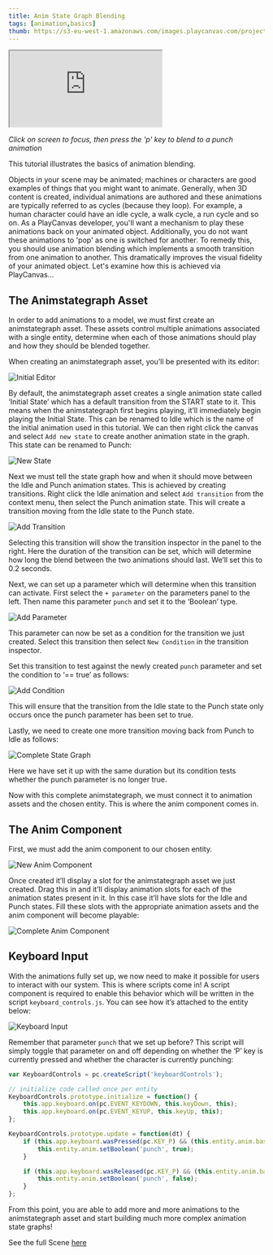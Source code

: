 ```yaml
---
title: Anim State Graph Blending
tags: [animation,basics]
thumb: https://s3-eu-west-1.amazonaws.com/images.playcanvas.com/projects/12/405874/A8B1FE-image-75.jpg
---
```


<iframe loading="lazy" src="https://playcanv.as/p/HI8kniOx/" title="Anim State Graph Blending"></iframe>

*Click on screen to focus, then press the 'p' key to blend to a punch animation*

This tutorial illustrates the basics of animation blending.

Objects in your scene may be animated; machines or characters are good examples of things that you might want to animate. Generally, when 3D content is created, individual animations are authored and these animations are typically referred to as cycles (because they loop). For example, a human character could have an idle cycle, a walk cycle, a run cycle and so on. As a PlayCanvas developer, you'll want a mechanism to play these animations back on your animated object. Additionally, you do not want these animations to 'pop' as one is switched for another. To remedy this, you should use animation blending which implements a smooth transition from one animation to another. This dramatically improves the visual fidelity of your animated object.
Let's examine how this is achieved via PlayCanvas...

## The Animstategraph Asset

In order to add animations to a model, we must first create an animstategraph asset. These assets control multiple animations associated with a single entity, determine when each of those animations should play and how they should be blended together.

When creating an animstategraph asset, you’ll be presented with its editor:

![Initial Editor][1]

By default, the animstategraph asset creates a single animation state called ‘Initial State’ which has a default transition from the START state to it. This means when the animstategraph first begins playing, it’ll immediately begin playing the Initial State. This can be renamed to Idle which is the name of the initial animation used in this tutorial. We can then right click the canvas and select `Add new state` to create another animation state in the graph. This state can be renamed to Punch:

![New State][2]

Next we must tell the state graph how and when it should move between the Idle and Punch animation states. This is achieved by creating transitions. Right click the Idle animation and select `Add transition` from the context menu, then select the Punch animation state. This will create a transition moving from the Idle state to the Punch state.

![Add Transition][3]

Selecting this transition will show the transition inspector in the panel to the right. Here the duration of the transition can be set, which will determine how long the blend between the two animations should last. We’ll set this to 0.2 seconds.

Next, we can set up a parameter which will determine when this transition can activate. First select the `+ parameter` on the parameters panel to the left. Then name this parameter `punch` and set it to the ‘Boolean’ type.

![Add Parameter][4]

This parameter can now be set as a condition for the transition we just created. Select this transition then select `New Condition` in the transition inspector.

Set this transition to test against the newly created `punch` parameter and set the condition to ‘== true’ as follows:

![Add Condition][5]

This will ensure that the transition from the Idle state to the Punch state only occurs once the punch parameter has been set to true.

Lastly, we need to create one more transition moving back from Punch to Idle as follows:

![Complete State Graph][6]

Here we have set it up with the same duration but its condition tests whether the punch parameter is no longer true.

Now with this complete animstategraph, we must connect it to animation assets and the chosen entity. This is where the anim component comes in.

## The Anim Component

First, we must add the anim component to our chosen entity.

![New Anim Component][7]

Once created it’ll display a slot for the animstategraph asset we just created. Drag this in and it’ll display animation slots for each of the animation states present in it. In this case it’ll have slots for the Idle and Punch states. Fill these slots with the appropriate animation assets and the anim component will become playable:

![Complete Anim Component][8]

## Keyboard Input

With the animations fully set up, we now need to make it possible for users to interact with our system. This is where scripts come in! A script component is required to enable this behavior which will be written in the script `keyboard_controls.js`. You can see how it’s attached to the entity below:

![Keyboard Input][9]

Remember that parameter `punch` that we set up before? This script will simply toggle that parameter on and off depending on whether the ‘P’ key is currently pressed and whether the character is currently punching:

```javascript
var KeyboardControls = pc.createScript('keyboardControls');

// initialize code called once per entity
KeyboardControls.prototype.initialize = function() {
    this.app.keyboard.on(pc.EVENT_KEYDOWN, this.keyDown, this);
    this.app.keyboard.on(pc.EVENT_KEYUP, this.keyUp, this);
};

KeyboardControls.prototype.update = function(dt) {
    if (this.app.keyboard.wasPressed(pc.KEY_P) && (this.entity.anim.baseLayer.activeState !== 'Punch')) {
        this.entity.anim.setBoolean('punch', true);
    }

    if (this.app.keyboard.wasReleased(pc.KEY_P) && (this.entity.anim.baseLayer.activeState === 'Punch')) {
        this.entity.anim.setBoolean('punch', false);
    }
};
```

From this point, you are able to add more and more animations to the animstategraph asset and start building much more complex animation state graphs!

See the full Scene [here](https://playcanvas.com/editor/scene/1065029)

[1]: /images/tutorials/anim_blending/initial_editor.png
[2]: /images/tutorials/anim_blending/new_state.gif
[3]: /images/tutorials/anim_blending/add_transition.gif
[4]: /images/tutorials/anim_blending/add_parameter.png
[5]: /images/tutorials/anim_blending/add_condition.png
[6]: /images/tutorials/anim_blending/complete_state_graph.png
[7]: /images/tutorials/anim_blending/new_anim_component.png
[8]: /images/tutorials/anim_blending/complete_anim_component.png
[9]: /images/tutorials/anim_blending/keyboard_input.png
